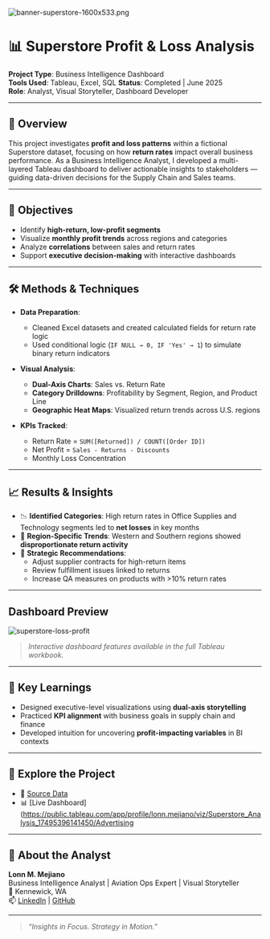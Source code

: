 ![banner-superstore-1600x533.png](https://github.com/user-attachments/assets/9f8f9d70-f2bc-4a39-8318-2830daaff2e6)




# 📊 Superstore Profit & Loss Analysis

**Project Type**: Business Intelligence Dashboard  
**Tools Used**: Tableau, Excel, SQL 
**Status**: Completed | June 2025  
**Role**: Analyst, Visual Storyteller, Dashboard Developer

---

## 📌 Overview

This project investigates **profit and loss patterns** within a fictional Superstore dataset, focusing on how **return rates** impact overall business performance. As a Business Intelligence Analyst, I developed a multi-layered Tableau dashboard to deliver actionable insights to stakeholders — guiding data-driven decisions for the Supply Chain and Sales teams.

---

## 🎯 Objectives

- Identify **high-return, low-profit segments**
- Visualize **monthly profit trends** across regions and categories
- Analyze **correlations** between sales and return rates
- Support **executive decision-making** with interactive dashboards

---

## 🛠️ Methods & Techniques

- **Data Preparation**:
  - Cleaned Excel datasets and created calculated fields for return rate logic
  - Used conditional logic (`IF NULL → 0, IF 'Yes' → 1`) to simulate binary return indicators

- **Visual Analysis**:
  - **Dual-Axis Charts**: Sales vs. Return Rate
  - **Category Drilldowns**: Profitability by Segment, Region, and Product Line
  - **Geographic Heat Maps**: Visualized return trends across U.S. regions

- **KPIs Tracked**:
  - Return Rate = `SUM([Returned]) / COUNT([Order ID])`
  - Net Profit = `Sales - Returns - Discounts`
  - Monthly Loss Concentration

---

## 📈 Results & Insights

- 📉 **Identified Categories**: High return rates in Office Supplies and Technology segments led to **net losses** in key months
- 📍 **Region-Specific Trends**: Western and Southern regions showed **disproportionate return activity**
- 🔄 **Strategic Recommendations**:
  - Adjust supplier contracts for high-return items
  - Review fulfillment issues linked to returns
  - Increase QA measures on products with >10% return rates

---

## Dashboard Preview

![superstore-loss-profit](https://github.com/user-attachments/assets/3b902ed4-8ea1-4ecb-af36-a2b8b0c9b13f)


> *Interactive dashboard features available in the full Tableau workbook.*

---

## 🧠 Key Learnings

- Designed executive-level visualizations using **dual-axis storytelling**
- Practiced **KPI alignment** with business goals in supply chain and finance
- Developed intuition for uncovering **profit-impacting variables** in BI contexts

---

## 🔗 Explore the Project

- 📁 [Source Data](https://docs.google.com/spreadsheets/d/1-Q13-wWuP2V_fzP9aKu7MzIOV--2Yre0/edit?usp=drive_link&ouid=105226035547462185560&rtpof=true&sd=true)
- 📊 [Live Dashboard](https://public.tableau.com/app/profile/lonn.mejiano/viz/Superstore_Analysis_17495396141450/Advertising


---

## 💼 About the Analyst

**Lonn M. Mejiano**  
Business Intelligence Analyst | Aviation Ops Expert | Visual Storyteller  
📍 Kennewick, WA  
📫 [LinkedIn](https://linkedin.com/in/lonnmejiano) | [GitHub](https://github.com/lonnmejiano/lonnmejiano-data-bia)

---

> *“Insights in Focus. Strategy in Motion.”*



